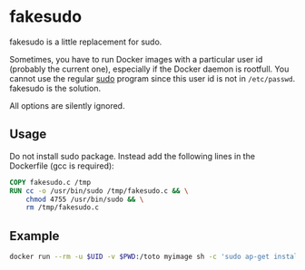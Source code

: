 # fakesudo

fakesudo is a little replacement for sudo.

Sometimes, you have to run Docker images with a particular user id (probably the current one), especially if the Docker daemon is rootfull. You cannot use the regular [sudo](https://www.sudo.ws) program since this user id is not in `/etc/passwd`. fakesudo is the solution.

All options are silently ignored. 

## Usage

Do not install sudo package. Instead add the following lines in the Dockerfile (gcc is required):

```dockerfile
COPY fakesudo.c /tmp
RUN cc -o /usr/bin/sudo /tmp/fakesudo.c && \
    chmod 4755 /usr/bin/sudo && \
    rm /tmp/fakesudo.c
```

## Example

```bash
docker run --rm -u $UID -v $PWD:/toto myimage sh -c 'sudo ap-get install -qq -y --no-install-recommends moreutils ; ls / | ts`
```
